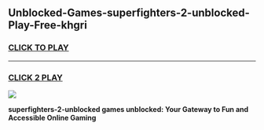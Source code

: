 
## Unblocked-Games-superfighters-2-unblocked-Play-Free-khgri
<h3>
<a href="https://premium76.site?title=superfighters-2-unblocked&ref=23A">CLICK TO PLAY</a></h3>
<hr>

<h3>
<a href="https://premium76.site?title=superfighters-2-unblocked&ref=23A">CLICK 2 PLAY</a>
  
</h3>

<a href="https://premium76.site?title=superfighters-2-unblocked&ref=23A"><img src="https://clearcache.store/games.png"></a>


**superfighters-2-unblocked games unblocked: Your Gateway to Fun and Accessible Online Gaming**

